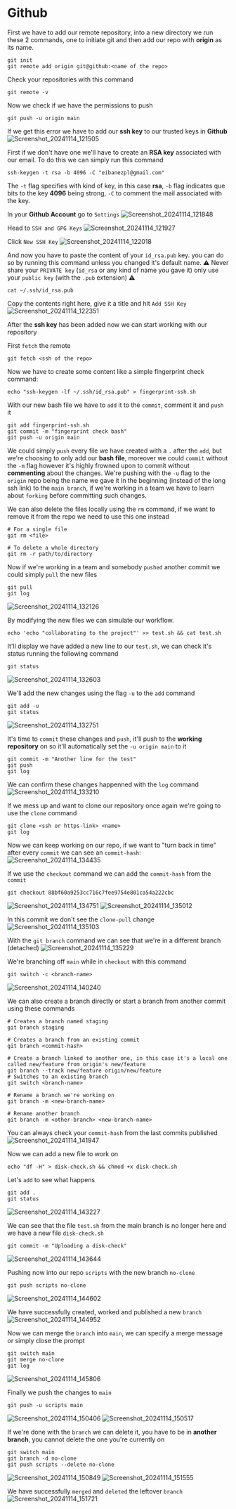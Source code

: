 # Github
First we have to add our remote repository, into a new directory we run these 2 commands, one to initiate git and then add our repo with **origin** as its name.
```
git init
git remote add origin git@github:<name of the repo>
```
Check your repositories with this command
```
git remote -v
```

Now we check if we have the permissions to push
```
git push -u origin main
```

If we get this error we have to add our **ssh key** to our trusted keys in **Github**
![Screenshot_20241114_121505](https://hackmd.io/_uploads/rkRToLXGke.png)

First if we don't have one we'll have to create an **RSA key** associated with our email. To do this we can simply run this command
```
ssh-keygen -t rsa -b 4096 -C "eibanezpl@gmail.com"
```
The `-t` flag specifies with kind of key, in this case **rsa**, `-b` flag indicates que bits to the key **4096** being strong, `-C` to comment the mail associated with the key.

In your **Github Account** go to `Settings`
![Screenshot_20241114_121848](https://hackmd.io/_uploads/Hyy2hIXM1e.png)

Head to `SSH and GPG Keys`
![Screenshot_20241114_121927](https://hackmd.io/_uploads/BJvAnI7GJl.png)

Click `New SSH Key`
![Screenshot_20241114_122018](https://hackmd.io/_uploads/ryxsaUQM1g.png)

And now you have to paste the content of your `id_rsa.pub` key. you can do so by running this command unless you changed it's default name.
:warning: Never share your `PRIVATE key` (`id_rsa` or any kind of name you gave it) only use your `public key` (with the `.pub` extension) :warning: 
```
cat ~/.ssh/id_rsa.pub
```

Copy the contents right here, give it a title and hit `Add SSH Key`
![Screenshot_20241114_122351](https://hackmd.io/_uploads/rkiA6IXzye.png)

After the **ssh key** has been added now we can start working with our repository

First `fetch` the remote
```
git fetch <ssh of the repo>
```

Now we have to create some content like a simple fingerprint check command:
```
echo "ssh-keygen -lf ~/.ssh/id_rsa.pub" > fingerprint-ssh.sh
```

With our new bash file we have to `add` it to the `commit`, comment it and `push` it
```
git add fingerprint-ssh.sh 
git commit -m "fingerprint check bash"
git push -u origin main
```

We could simply `push` every file we have created with a `.` after the `add`, but we're choosing to only add our **bash file**, moreover we could `commit` without the `-m` flag however it's highly frowned upon to commit without **commenting** about the changes. We're pushing with the `-u` flag to the `origin` repo being the name we gave it in the beginning (instead of the long ssh link) to the `main branch`, if we're working in a team we have to learn about `forking` before committing such changes.

We can also delete the files locally using the `rm` command, if we want to remove it from the repo we need to use this one instead
```
# For a single file
git rm <file>

# To delete a whole directory
git rm -r path/to/directory
```

Now if we're working in a team and somebody `pushed` another commit we could simply `pull` the new files
```
git pull
git log
```
![Screenshot_20241114_132126](https://hackmd.io/_uploads/rJKLiD7zkx.png)

By modifying the new files we can simulate our workflow.
```
echo 'echo "collaborating to the project"' >> test.sh && cat test.sh
```

It'll display we have added a new line to our `test.sh`, we can check it's status running the following command
```
git status
```
![Screenshot_20241114_132603](https://hackmd.io/_uploads/B1ydnvQMJx.png)

We'll add the new changes using the flag `-u` to the `add` command
```
git add -u
git status
```
![Screenshot_20241114_132751](https://hackmd.io/_uploads/HkDR2wXGyx.png)

It's time to `commit` these changes and `push`, it'll push to the **working repository** on so it'll automatically set the `-u origin main` to it
```
git commit -m "Another line for the test"
git push
git log
```
We can confirm these changes happenned with the `log` command
![Screenshot_20241114_133210](https://hackmd.io/_uploads/S1eyRDQMkg.png)

If we mess up and want to clone our repository once again we're going to use the `clone` command
```
git clone <ssh or https-link> <name>
git log
```

Now we can keep working on our repo, if we want to "turn back in time" after every `commit` we can see an `commit-hash`:
![Screenshot_20241114_134435](https://hackmd.io/_uploads/rkI-WO7zkg.png)

If we use the `checkout` command we can add the `commit-hash` from the `commit`
```
git checkout 88bf60a9253cc716c7fee9754e801ca54a222cbc
```
![Screenshot_20241114_134751](https://hackmd.io/_uploads/B1ItbdmGkl.png)
![Screenshot_20241114_135012](https://hackmd.io/_uploads/Hy4Gz_7fJe.png)

In this commit we don't see the `clone-pull` change
![Screenshot_20241114_135103](https://hackmd.io/_uploads/r1OHf_mfJg.png)

With the `git branch` command we can see that we're in a different branch (detached)
![Screenshot_20241114_135229](https://hackmd.io/_uploads/Hkk3z_7M1g.png)

We're branching off `main` while in `checkout` with this command
```
git switch -c <branch-name>
```
![Screenshot_20241114_140240](https://hackmd.io/_uploads/HklISdXfkl.png)

We can also create a branch directly or start a branch from another commit using these commands
```
# Creates a branch named staging
git branch staging

# Creates a branch from an existing commit
git branch <commit-hash>

# Create a branch linked to another one, in this case it's a local one called new/feature from origin's new/feature
git branch --track new/feature origin/new/feature
# Switches to an existing branch
git switch <branch-name>

# Rename a branch we're working on
git branch -m <new-branch-name>

# Rename another branch
git branch -m <other-branch> <new-branch-name>
```
You can always check your `commit-hash` from the last commits published
![Screenshot_20241114_141947](https://hackmd.io/_uploads/SJ0GY_7M1x.png)

Now we can add a new file to work on
```
echo "df -H" > disk-check.sh && chmod +x disk-check.sh
```

Let's `add` to see what happens
```
git add .
git status
```
![Screenshot_20241114_143227](https://hackmd.io/_uploads/Hk1Fhd7Gye.png)

We can see that the file `test.sh` from the main branch is no longer here and we have a new file `disk-check.sh`
```
git commit -m "Uploading a disk-check"
```
![Screenshot_20241114_143644](https://hackmd.io/_uploads/ByjlaOmGJl.png)

Pushing now into our repo `scripts` with the new branch `no-clone`
```
git push scripts no-clone
```
![Screenshot_20241114_144602](https://hackmd.io/_uploads/B1bDyKQG1e.png)

We have successfully created, worked and published a new `branch`
![Screenshot_20241114_144952](https://hackmd.io/_uploads/BJRzxFmG1l.png)

Now we can merge the `branch` into `main`, we can specify a merge message or simply close the prompt
```
git switch main
git merge no-clone
git log
```
![Screenshot_20241114_145806](https://hackmd.io/_uploads/BJSzGKmfkx.png)

Finally we push the changes to `main`
```
git push -u scripts main
```
![Screenshot_20241114_150406](https://hackmd.io/_uploads/rkDqQKXzJl.png)
![Screenshot_20241114_150517](https://hackmd.io/_uploads/B112XKXzkl.png)

If we're done with the `branch` we can delete it, you have to be in **another branch**, you cannot delete the one you're currently on
```
git switch main
git branch -d no-clone
git push scripts --delete no-clone
```
![Screenshot_20241114_150849](https://hackmd.io/_uploads/HkeKNYmzJx.png)
![Screenshot_20241114_151555](https://hackmd.io/_uploads/Ski4IYmMyl.png)

We have successfully `merged` and `deleted` the leftover `branch`
![Screenshot_20241114_151721](https://hackmd.io/_uploads/BJ5c8YXGyg.png)
